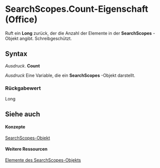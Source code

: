 
# SearchScopes.Count-Eigenschaft (Office)

Ruft ein  **Long** zurück, der die Anzahl der Elemente in der **SearchScopes** -Objekt angibt. Schreibgeschützt.


## Syntax

 _Ausdruck_. **Count**

 _Ausdruck_ Eine Variable, die ein **SearchScopes** -Objekt darstellt.


### Rückgabewert

Long


## Siehe auch


#### Konzepte


[SearchScopes-Objekt](ec42a522-13f3-319b-9453-a5b78c61e74c.md)
#### Weitere Ressourcen


[Elemente des SearchScopes-Objekts](http://msdn.microsoft.com/library/2e4ad88b-25ba-02d1-b7ea-d850db076357%28Office.15%29.aspx)